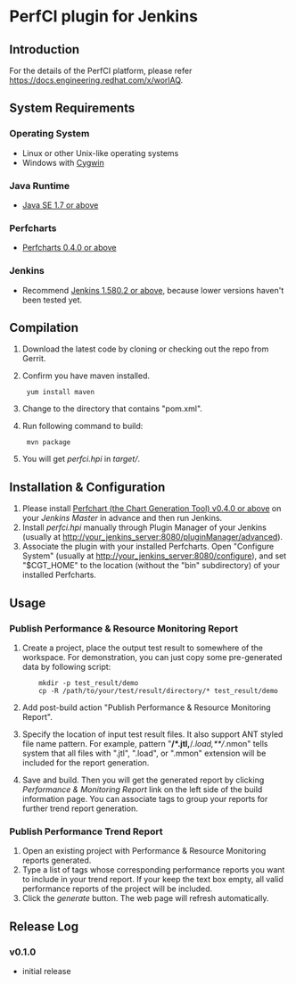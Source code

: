 PerfCI plugin for Jenkins
=========================

Introduction
------------

For the details of the PerfCI platform, please refer <https://docs.engineering.redhat.com/x/worlAQ>.

System Requirements
-------------------
### Operating System ###
* Linux or other Unix-like operating systems
* Windows with [Cygwin](https://www.cygwin.com)

### Java Runtime ###
* [Java SE 1.7 or above](http://www.oracle.com/technetwork/java/javase/downloads/index.html)

### Perfcharts ###
* [Perfcharts 0.4.0 or above](http://vfreex.github.io/perfcharts)

### Jenkins ###
* Recommend [Jenkins 1.580.2 or above](http://jenkins-ci.org), because lower versions haven't been tested yet.

Compilation
-----------
1. Download the latest code by cloning or checking out the repo from Gerrit.
2. Confirm you have maven installed.

		yum install maven

3. Change to the directory that contains "pom.xml".
4. Run following command to build:

		mvn package

5. You will get _perfci.hpi_ in _target/_.

Installation & Configuration
----------------------------
1. Please install [Perfchart (the Chart Generation Tool) v0.4.0 or above](http://vfreex.github.io/perfcharts) on your _Jenkins Master_ in advance and then run Jenkins.
2. Install _perfci.hpi_ manually through Plugin Manager of your Jenkins (usually at <http://your_jenkins_server:8080/pluginManager/advanced>).
3. Associate the plugin with your installed Perfcharts. Open "Configure System" (usually at <http://your_jenkins_server:8080/configure>), and set "$CGT_HOME" to the location (without the "bin" subdirectory) of your installed Perfcharts.

Usage
-----
### Publish Performance & Resource Monitoring Report ###
1. Create a project, place the output test result to somewhere of the workspace. For demonstration, you can just copy some pre-generated data by following script:

           mkdir -p test_result/demo
           cp -R /path/to/your/test/result/directory/* test_result/demo

2. Add post-build action "Publish Performance & Resource Monitoring Report".
3. Specify the location of input test result files. It also support ANT styled file name pattern. For example, pattern "**/*.jtl,**/*.load,**/*.nmon" tells system that all files with ".jtl", ".load", or ".mmon" extension will be included for the report generation.
4. Save and build. Then you will get the generated report by clicking _Performance & Monitoring Report_ link on the left side of the build information page. You can associate tags to group your reports for further trend report generation.

### Publish Performance Trend Report ###
1. Open an existing project with Performance & Resource Monitoring reports generated.
2. Type a list of tags whose corresponding performance reports you want to include in your trend report. If your keep the text box empty, all valid performance reports of the project will be included.
3. Click the _generate_ button. The web page will refresh automatically.

Release Log
-----------

### v0.1.0 ###
- initial release




